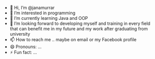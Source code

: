 - 👋 Hi, I’m @janamurrar
- 👀 I’m interested in programming 
- 🌱 I’m currently learning Java and OOP
- 💞️ I’m looking forward to developing myself and training in every field that can benefit me in my future and my work after graduating from university 
- 📫 How to reach me .. maybe on email or my Facebook profile
- 😄 Pronouns: ...
- ⚡ Fun fact: ...

<!---
janamurrar/janamurrar is a ✨ special ✨ repository because its `README.md` (this file) appears on your GitHub profile.
You can click the Preview link to take a look at your changes.
--->
